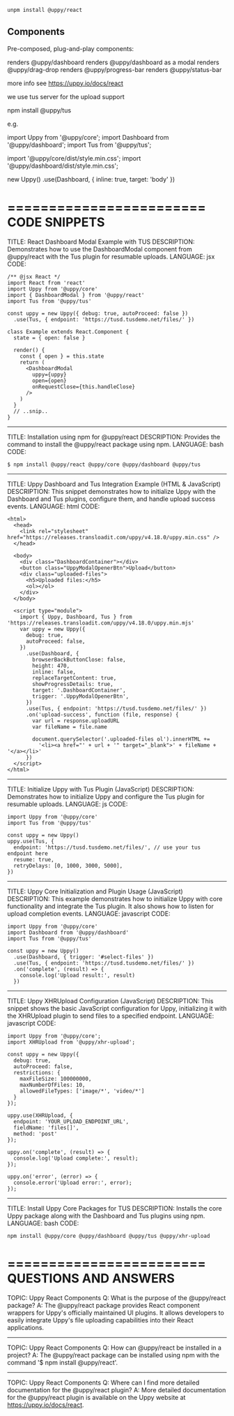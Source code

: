 ```bash
unpm install @uppy/react
```

## Components

Pre-composed, plug-and-play components:

<Dashboard /> renders @uppy/dashboard
<DashboardModal /> renders @uppy/dashboard as a modal
<DragDrop /> renders @uppy/drag-drop
<ProgressBar /> renders @uppy/progress-bar
<StatusBar /> renders @uppy/status-bar

more info see https://uppy.io/docs/react


we use tus server for the upload support

npm install @uppy/tus

e.g.

import Uppy from '@uppy/core';
import Dashboard from '@uppy/dashboard';
import Tus from '@uppy/tus';

import '@uppy/core/dist/style.min.css';
import '@uppy/dashboard/dist/style.min.css';

new Uppy()
	.use(Dashboard, { inline: true, target: 'body' })



========================
CODE SNIPPETS
========================

TITLE: React Dashboard Modal Example with TUS
DESCRIPTION: Demonstrates how to use the DashboardModal component from @uppy/react with the Tus plugin for resumable uploads.
LANGUAGE: jsx
CODE:
```
/** @jsx React */
import React from 'react'
import Uppy from '@uppy/core'
import { DashboardModal } from '@uppy/react'
import Tus from '@uppy/tus'

const uppy = new Uppy({ debug: true, autoProceed: false })
  .use(Tus, { endpoint: 'https://tusd.tusdemo.net/files/' })

class Example extends React.Component {
  state = { open: false }

  render() {
    const { open } = this.state
    return (
      <DashboardModal
        uppy={uppy}
        open={open}
        onRequestClose={this.handleClose}
      />
    )
  }
  // ..snip..
}
```

----------------------------------------

TITLE: Installation using npm for @uppy/react
DESCRIPTION: Provides the command to install the @uppy/react package using npm.
LANGUAGE: bash
CODE:
```
$ npm install @uppy/react @uppy/core @uppy/dashboard @uppy/tus
```

----------------------------------------

TITLE: Uppy Dashboard and Tus Integration Example (HTML & JavaScript)
DESCRIPTION: This snippet demonstrates how to initialize Uppy with the Dashboard and Tus plugins, configure them, and handle upload success events.
LANGUAGE: html
CODE:
```
<html>
  <head>
    <link rel="stylesheet" href="https://releases.transloadit.com/uppy/v4.18.0/uppy.min.css" />
  </head>

  <body>
    <div class="DashboardContainer"></div>
    <button class="UppyModalOpenerBtn">Upload</button>
    <div class="uploaded-files">
      <h5>Uploaded files:</h5>
      <ol></ol>
    </div>
  </body>

  <script type="module">
    import { Uppy, Dashboard, Tus } from 'https://releases.transloadit.com/uppy/v4.18.0/uppy.min.mjs'
    var uppy = new Uppy({
      debug: true,
      autoProceed: false,
    })
      .use(Dashboard, {
        browserBackButtonClose: false,
        height: 470,
        inline: false,
        replaceTargetContent: true,
        showProgressDetails: true,
        target: '.DashboardContainer',
        trigger: '.UppyModalOpenerBtn',
      })
      .use(Tus, { endpoint: 'https://tusd.tusdemo.net/files/' })
      .on('upload-success', function (file, response) {
        var url = response.uploadURL
        var fileName = file.name

        document.querySelector('.uploaded-files ol').innerHTML += 
          '<li><a href="' + url + '" target="_blank">' + fileName + '</a></li>'
      })
  </script>
</html>
```

----------------------------------------

TITLE: Initialize Uppy with Tus Plugin (JavaScript)
DESCRIPTION: Demonstrates how to initialize Uppy and configure the Tus plugin for resumable uploads.
LANGUAGE: js
CODE:
```
import Uppy from '@uppy/core'
import Tus from '@uppy/tus'

const uppy = new Uppy()
uppy.use(Tus, {
  endpoint: 'https://tusd.tusdemo.net/files/', // use your tus endpoint here
  resume: true,
  retryDelays: [0, 1000, 3000, 5000],
})
```

----------------------------------------

TITLE: Uppy Core Initialization and Plugin Usage (JavaScript)
DESCRIPTION: This example demonstrates how to initialize Uppy with core functionality and integrate the Tus plugin. It also shows how to listen for upload completion events.
LANGUAGE: javascript
CODE:
```
import Uppy from '@uppy/core'
import Dashboard from '@uppy/dashboard'
import Tus from '@uppy/tus'

const uppy = new Uppy()
  .use(Dashboard, { trigger: '#select-files' })
  .use(Tus, { endpoint: 'https://tusd.tusdemo.net/files/' })
  .on('complete', (result) => {
    console.log('Upload result:', result)
  })
```

----------------------------------------

TITLE: Uppy XHRUpload Configuration (JavaScript)
DESCRIPTION: This snippet shows the basic JavaScript configuration for Uppy, initializing it with the XHRUpload plugin to send files to a specified endpoint.
LANGUAGE: javascript
CODE:
```
import Uppy from '@uppy/core';
import XHRUpload from '@uppy/xhr-upload';

const uppy = new Uppy({
  debug: true,
  autoProceed: false,
  restrictions: {
    maxFileSize: 100000000,
    maxNumberOfFiles: 10,
    allowedFileTypes: ['image/*', 'video/*']
  }
});

uppy.use(XHRUpload, {
  endpoint: 'YOUR_UPLOAD_ENDPOINT_URL',
  fieldName: 'files[]',
  method: 'post'
});

uppy.on('complete', (result) => {
  console.log('Upload complete:', result);
});

uppy.on('error', (error) => {
  console.error('Upload error:', error);
});
```

----------------------------------------

TITLE: Install Uppy Core Packages for TUS
DESCRIPTION: Installs the core Uppy package along with the Dashboard and Tus plugins using npm.
LANGUAGE: bash
CODE:
```
npm install @uppy/core @uppy/dashboard @uppy/tus @uppy/xhr-upload
```

========================
QUESTIONS AND ANSWERS
========================

TOPIC: Uppy React Components
Q: What is the purpose of the @uppy/react package?
A: The @uppy/react package provides React component wrappers for Uppy's officially maintained UI plugins. It allows developers to easily integrate Uppy's file uploading capabilities into their React applications.

----------------------------------------

TOPIC: Uppy React Components
Q: How can @uppy/react be installed in a project?
A: The @uppy/react package can be installed using npm with the command '$ npm install @uppy/react'.

----------------------------------------

TOPIC: Uppy React Components
Q: Where can I find more detailed documentation for the @uppy/react plugin?
A: More detailed documentation for the @uppy/react plugin is available on the Uppy website at https://uppy.io/docs/react.